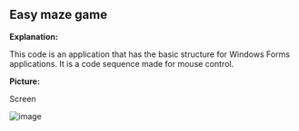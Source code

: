 ## Easy maze game

**Explanation:**

This code is an application that has the basic structure for Windows Forms applications. It is a code sequence made for mouse control.



**Picture:**

Screen

![image](https://github.com/umtismail/Labirent-oyunun/assets/157217252/b4d79225-8ceb-406e-9248-ebe679c6ae9d)
